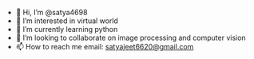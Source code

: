 - 👋 Hi, I’m @satya4698
- 👀 I’m interested in virtual world
- 🌱 I’m currently learning python
- 💞️ I’m looking to collaborate on image processing and computer vision
- 📫 How to reach me email: satyajeet6620@gmail.com

<!---
satya4698/satya4698 is a ✨ special ✨ repository because its `README.md` (this file) appears on your GitHub profile.
You can click the Preview link to take a look at your changes.
--->
